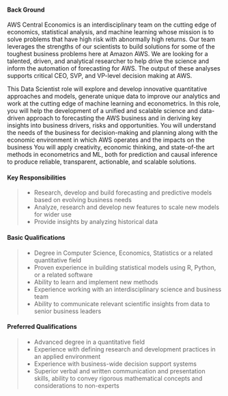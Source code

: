 #### Back Ground
AWS Central Economics is an interdisciplinary team on the cutting edge of economics, statistical analysis, and machine learning whose mission is to solve problems that have high risk with abnormally high returns. Our team leverages the strengths of our scientists to build solutions for some of the toughest business problems here at Amazon AWS. We are looking for a talented, driven, and analytical researcher to help drive the science and inform the automation of forecasting for AWS. The output of these analyses supports critical CEO, SVP, and VP-level decision making at AWS.

This Data Scientist role will explore and develop innovative quantitative approaches and models, generate unique data to improve our analytics and work at the cutting edge of machine learning and econometrics. In this role, you will help the development of a unified and scalable science and data-driven approach to forecasting the AWS business and in deriving key insights into business drivers, risks and opportunities. You will understand the needs of the business for decision-making and planning along with the economic environment in which AWS operates and the impacts on the business You will apply creativity, economic thinking, and state-of-the art methods in econometrics and ML, both for prediction and causal inference to produce reliable, transparent, actionable, and scalable solutions.
#### Key Responsibilities
> - Research, develop and build forecasting and predictive models based on evolving business needs
> - Analyze, research and develop new features to scale new models for wider use
> - Provide insights by analyzing historical data

#### Basic Qualifications
> - Degree in Computer Science, Economics, Statistics or a related quantitative field
> - Proven experience in building statistical models using R, Python, or a related software
> - Ability to learn and implement new methods
> - Experience working with an interdisciplinary science and business team
> - Ability to communicate relevant scientific insights from data to senior business leaders

#### Preferred Qualifications
> - Advanced degree in a quantitative field
> - Experience with defining research and development practices in an applied environment
> - Experience with business-wide decision support systems
> - Superior verbal and written communication and presentation skills, ability to convey rigorous mathematical concepts and considerations to non-experts